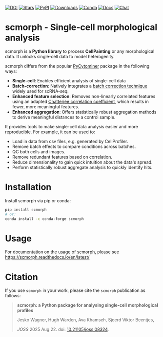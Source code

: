 [![DOI](https://joss.theoj.org/papers/10.21105/joss.08324/status.svg)](https://doi.org/10.21105/joss.08324)
[![Stars](https://img.shields.io/github/stars/edbiomedai/scmorph?style=flat&logo=GitHub&color=yellow)](https://github.com/edbiomedai/scmorph/stargazers)
[![PyPI](https://img.shields.io/pypi/v/scmorph?logo=PyPI)](https://pypi.org/project/scmorph)
[![Downloads](https://static.pepy.tech/badge/scmorph)](https://pepy.tech/project/scmorph)
[![Conda](https://img.shields.io/conda/dn/conda-forge/scmorph?logo=Anaconda)](https://anaconda.org/conda-forge/scmorph)
[![Docs](https://readthedocs.org/projects/scmorph/badge/?version=latest)](https://scmorph.readthedocs.io)
[![Chat](https://img.shields.io/badge/zulip-join_chat-%2367b08f.svg)](https://scverse.zulipchat.com)

# scmorph - Single-cell morphological analysis

scmorph is a **Python library** to process **CellPainting** or any
morphological data. It unlocks single-cell data to model heterogenity.

scmorph differs from the popular
[PyCytominer](https://github.com/cytomining/pycytominer) package in the
following ways:

-   **Single-cell**: Enables efficient analysis of single-cell data
-   **Batch-correction**: Natively integrates a [batch correction
    technique](https://doi.org/10.1016/j.cels.2019.03.010) widely used
    for scRNA-seq.
-   **Enhanced feature selection**: Removes non-linearly correlated
    features using an adapted [Chatterjee correlation
    coefficient](https://doi.org/10.48550/arXiv.2108.06828), which
    results in fewer, more meaningful features.
-   **Enhanced aggregation**: Offers statistically robust aggregation
    methods to derive meaningful distances to a control sample.

It provides tools to make single-cell data analysis easier and more
reproducible. For example, it can be used to:

-   Load in data from csv files, e.g. generated by CellProfiler.
-   Remove batch effects to compare conditions across batches.
-   QC both cells and images.
-   Remove redundant features based on correlation.
-   Reduce dimensionality to gain quick intuition about the data\'s
    spread.
-   Perform statistically robust aggregate analysis to quickly identify
    hits.

# Installation

Install scmorph via pip or conda:

```bash
pip install scmorph
# or:
conda install -c conda-forge scmorph
```

# Usage

For documentation on the usage of scmorph, please see
<https://scmorph.readthedocs.io/en/latest/>


# Citation

If you use `scmorph` in your work, please cite the `scmorph` publication as follows:

> **scmorph: a Python package for analysing single-cell morphological profiles**
>
> Jesko Wagner, Hugh Warden, Ava Khamseh, Sjoerd Viktor Beentjes,
>
> _JOSS_ 2025 Aug 22. doi: [10.21105/joss.08324](https://doi.org/10.21105/joss.08324).
